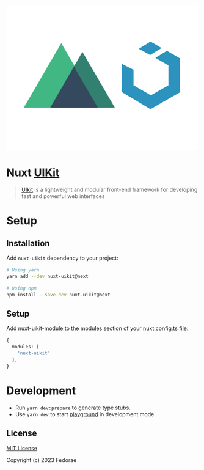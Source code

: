 [![nuxt-uikit](docs/public/cover.png)](https://fedorae-com.github.io/nuxt-uikit)

# Nuxt [UIKit](https://github.com/uikit/uikit)

> [UIkit](https://github.com/uikit/uikit) is a lightweight and modular front-end framework for developing fast and powerful web interfaces


# Setup

## Installation
Add `nuxt-uikit` dependency to your project:

```bash
# Using yarn
yarn add --dev nuxt-uikit@next
```
```bash
# Using npm
npm install --save-dev nuxt-uikit@next
```

## Setup
Add nuxt-uikit-module to the modules section of your nuxt.config.ts file:

```ts
{
  modules: [
    'nuxt-uikit'
  ],
}

```
# Development

- Run `yarn dev:prepare` to generate type stubs.
- Use `yarn dev` to start [playground](./playground) in development mode.

## License

[MIT License](./LICENSE)

Copyright (c) 2023 Fedorae
